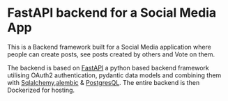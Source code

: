 # FastAPI backend for a Social Media App

This is a Backend framework built for a Social Media application where people can create posts, see posts created by others and Vote on them.

The backend is based on [FastAPI](https://fastapi.tiangolo.com/) a python based backend framework utilising OAuth2 authentication, pydantic data models and combining them with [Sqlalchemy](https://www.sqlalchemy.org/),[alembic](https://alembic.sqlalchemy.org/en/latest/)  & [PostgresQL](https://www.postgresql.org/). The entire backend is then Dockerized for hosting.

